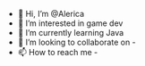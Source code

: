 - 👋 Hi, I’m @Alerica
- 👀 I’m interested in game dev
- 🌱 I’m currently learning Java
- 💞️ I’m looking to collaborate on  -
- 📫 How to reach me -

<!---
Alerica/Alerica is a ✨ special ✨ repository because its `README.md` (this file) appears on your GitHub profile.
You can click the Preview link to take a look at your changes.
--->

